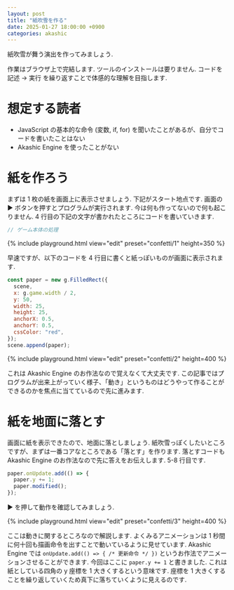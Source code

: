 ```yaml
---
layout: post
title: "紙吹雪を作る"
date: 2025-01-27 18:00:00 +0900
categories: akashic
---
```


紙吹雪が舞う演出を作ってみましょう.

作業はブラウザ上で完結します. ツールのインストールは要りません.
コードを記述 → 実行 を繰り返すことで体感的な理解を目指します.

# 想定する読者

- JavaScript の基本的な命令 (変数, if, for) を聞いたことがあるが、自分でコードを書いたことはない
- Akashic Engine を使ったことがない

# 紙を作ろう

まずは 1 枚の紙を画面上に表示させましょう.
下記がスタート地点です. 画面の ▶️ ボタンを押すとプログラムが実行されます.
今は何も作ってないので何も起こりません. 4 行目の下記の文字が書かれたところにコードを書いていきます.

```javascript
// ゲーム本体の処理
```

{% include playground.html view="edit" preset="confetti/1" height=350 %}

早速ですが、以下のコードを 4 行目に書くと紙っぽいものが画面に表示されます.

```javascript
const paper = new g.FilledRect({
  scene,
  x: g.game.width / 2,
  y: 50,
  width: 25,
  height: 25,
  anchorX: 0.5,
  anchorY: 0.5,
  cssColor: "red",
});
scene.append(paper);
```

{% include playground.html view="edit" preset="confetti/2" height=400 %}

これは Akashic Engine のお作法なので覚えなくて大丈夫です.
この記事ではプログラムが出来上がっていく様子、「動き」というものはどうやって作ることができるのかを焦点に当てているので先に進みます.

# 紙を地面に落とす

画面に紙を表示できたので、地面に落としましょう.
紙吹雪っぽくしたいところですが、まずは一番コアなところである「落とす」を作ります.
落とすコードも Akashic Engine のお作法なので先に答えをお伝えします. 5-8 行目です.

```javascript
paper.onUpdate.add(() => {
  paper.y += 1;
  paper.modified();
});
```

▶️ を押して動作を確認してみましょう.

{% include playground.html view="edit" preset="confetti/3" height=400 %}

ここは動きに関するところなので解説します.
よくみるアニメーションは 1 秒間に何十回も描画命令を出すことで動いているように見せています.
Akashic Engine では `onUpdate.add(() => { /* 更新命令 */ })` というお作法でアニメーションさせることができます.
今回はここに `paper.y += 1` と書きました. これは紙としている四角の y 座標を 1 大きくするという意味です.
座標を 1 大きくすることを繰り返していくため真下に落ちていくように見えるのです.
